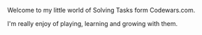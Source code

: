 Welcome to my little world of Solving Tasks form Codewars.com.

I'm really enjoy of playing, learning and growing with them.
